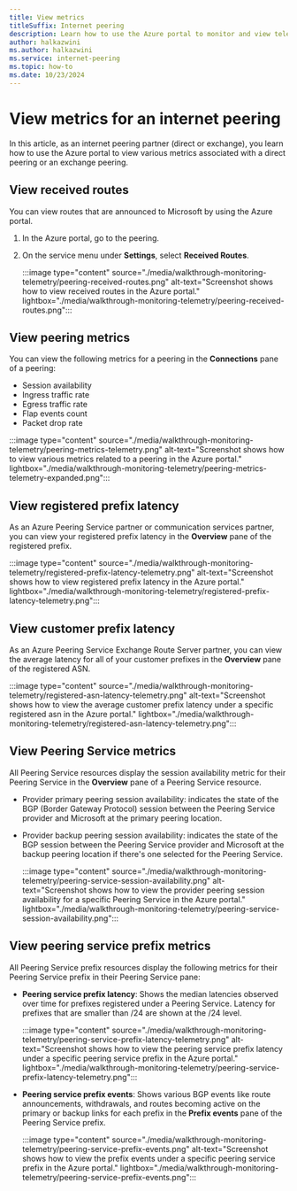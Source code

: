 ```yaml
---
title: View metrics
titleSuffix: Internet peering
description: Learn how to use the Azure portal to monitor and view telemetry for an internet peering with Azure Peering Service.
author: halkazwini
ms.author: halkazwini
ms.service: internet-peering
ms.topic: how-to
ms.date: 10/23/2024
---
```


# View metrics for an internet peering

In this article, as an internet peering partner (direct or exchange), you learn how to use the Azure portal to view various metrics associated with a direct peering or an exchange peering.

## View received routes

You can view routes that are announced to Microsoft by using the Azure portal.

1. In the Azure portal, go to the peering.

1. On the service menu under **Settings**, select **Received Routes**.

    :::image type="content" source="./media/walkthrough-monitoring-telemetry/peering-received-routes.png" alt-text="Screenshot shows how to view received routes in the Azure portal." lightbox="./media/walkthrough-monitoring-telemetry/peering-received-routes.png":::

## View peering metrics

You can view the following metrics for a peering in the **Connections** pane of a peering:

- Session availability
- Ingress traffic rate
- Egress traffic rate
- Flap events count
- Packet drop rate

:::image type="content" source="./media/walkthrough-monitoring-telemetry/peering-metrics-telemetry.png" alt-text="Screenshot shows how to view various metrics related to a peering in the Azure portal." lightbox="./media/walkthrough-monitoring-telemetry/peering-metrics-telemetry-expanded.png":::

## View registered prefix latency

As an Azure Peering Service partner or communication services partner, you can view your registered prefix latency in the **Overview** pane of the registered prefix.

:::image type="content" source="./media/walkthrough-monitoring-telemetry/registered-prefix-latency-telemetry.png" alt-text="Screenshot shows how to view registered prefix latency in the Azure portal." lightbox="./media/walkthrough-monitoring-telemetry/registered-prefix-latency-telemetry.png":::

## View customer prefix latency

As an Azure Peering Service Exchange Route Server partner, you can view the average latency for all of your customer prefixes in the **Overview** pane of the registered ASN.

:::image type="content" source="./media/walkthrough-monitoring-telemetry/registered-asn-latency-telemetry.png" alt-text="Screenshot shows how to view the average customer prefix latency under a specific registered asn in the Azure portal." lightbox="./media/walkthrough-monitoring-telemetry/registered-asn-latency-telemetry.png":::

## View Peering Service metrics

All Peering Service resources display the session availability metric for their Peering Service in the **Overview** pane of a Peering Service resource.

- Provider primary peering session availability: indicates the state of the BGP (Border Gateway Protocol) session between the Peering Service provider and Microsoft at the primary peering location.

- Provider backup peering session availability: indicates the state of the BGP session between the Peering Service provider and Microsoft at the backup peering location if there's one selected for the Peering Service.

    :::image type="content" source="./media/walkthrough-monitoring-telemetry/peering-service-session-availability.png" alt-text="Screenshot shows how to view the provider peering session availability for a specific Peering Service in the Azure portal." lightbox="./media/walkthrough-monitoring-telemetry/peering-service-session-availability.png":::

## View peering service prefix metrics

All Peering Service prefix resources display the following metrics for their Peering Service prefix in their Peering Service pane:

- **Peering service prefix latency**: Shows the median latencies observed over time for prefixes registered under a Peering Service. Latency for prefixes that are smaller than /24 are shown at the /24 level.

    :::image type="content" source="./media/walkthrough-monitoring-telemetry/peering-service-prefix-latency-telemetry.png" alt-text="Screenshot shows how to view the peering service prefix latency under a specific peering service prefix in the Azure portal." lightbox="./media/walkthrough-monitoring-telemetry/peering-service-prefix-latency-telemetry.png":::

- **Peering service prefix events**: Shows various BGP events like route announcements, withdrawals, and routes becoming active on the primary or backup links for each prefix in the **Prefix events** pane of the Peering Service prefix.

    :::image type="content" source="./media/walkthrough-monitoring-telemetry/peering-service-prefix-events.png" alt-text="Screenshot shows how to view the prefix events under a specific peering service prefix in the Azure portal." lightbox="./media/walkthrough-monitoring-telemetry/peering-service-prefix-events.png":::

